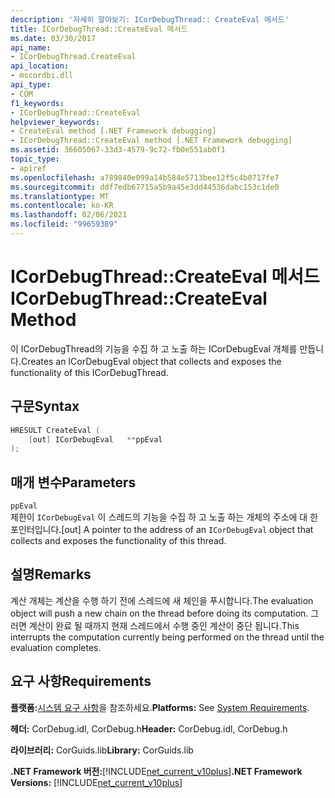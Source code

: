 ```yaml
---
description: '자세히 알아보기: ICorDebugThread:: CreateEval 메서드'
title: ICorDebugThread::CreateEval 메서드
ms.date: 03/30/2017
api_name:
- ICorDebugThread.CreateEval
api_location:
- mscordbi.dll
api_type:
- COM
f1_keywords:
- ICorDebugThread::CreateEval
helpviewer_keywords:
- CreateEval method [.NET Framework debugging]
- ICorDebugThread::CreateEval method [.NET Framework debugging]
ms.assetid: 36605067-33d3-4579-9c72-fb0e551ab0f1
topic_type:
- apiref
ms.openlocfilehash: a789840e099a14b584e5713bee12f5c4b0717fe7
ms.sourcegitcommit: ddf7edb67715a5b9a45e3dd44536dabc153c1de0
ms.translationtype: MT
ms.contentlocale: ko-KR
ms.lasthandoff: 02/06/2021
ms.locfileid: "99659389"
---
```

# <a name="icordebugthreadcreateeval-method"></a><span data-ttu-id="239ef-103">ICorDebugThread::CreateEval 메서드</span><span class="sxs-lookup"><span data-stu-id="239ef-103">ICorDebugThread::CreateEval Method</span></span>

<span data-ttu-id="239ef-104">이 ICorDebugThread의 기능을 수집 하 고 노출 하는 ICorDebugEval 개체를 만듭니다.</span><span class="sxs-lookup"><span data-stu-id="239ef-104">Creates an ICorDebugEval object that collects and exposes the functionality of this ICorDebugThread.</span></span>  
  
## <a name="syntax"></a><span data-ttu-id="239ef-105">구문</span><span class="sxs-lookup"><span data-stu-id="239ef-105">Syntax</span></span>  
  
```cpp  
HRESULT CreateEval (  
    [out] ICorDebugEval   **ppEval  
);  
```  
  
## <a name="parameters"></a><span data-ttu-id="239ef-106">매개 변수</span><span class="sxs-lookup"><span data-stu-id="239ef-106">Parameters</span></span>  

 `ppEval`  
 <span data-ttu-id="239ef-107">제한이 `ICorDebugEval` 이 스레드의 기능을 수집 하 고 노출 하는 개체의 주소에 대 한 포인터입니다.</span><span class="sxs-lookup"><span data-stu-id="239ef-107">[out] A pointer to the address of an `ICorDebugEval` object that collects and exposes the functionality of this thread.</span></span>  
  
## <a name="remarks"></a><span data-ttu-id="239ef-108">설명</span><span class="sxs-lookup"><span data-stu-id="239ef-108">Remarks</span></span>  

 <span data-ttu-id="239ef-109">계산 개체는 계산을 수행 하기 전에 스레드에 새 체인을 푸시합니다.</span><span class="sxs-lookup"><span data-stu-id="239ef-109">The evaluation object will push a new chain on the thread before doing its computation.</span></span> <span data-ttu-id="239ef-110">그러면 계산이 완료 될 때까지 현재 스레드에서 수행 중인 계산이 중단 됩니다.</span><span class="sxs-lookup"><span data-stu-id="239ef-110">This interrupts the computation currently being performed on the thread until the evaluation completes.</span></span>  
  
## <a name="requirements"></a><span data-ttu-id="239ef-111">요구 사항</span><span class="sxs-lookup"><span data-stu-id="239ef-111">Requirements</span></span>  

 <span data-ttu-id="239ef-112">**플랫폼:**[시스템 요구 사항](../../get-started/system-requirements.md)을 참조하세요.</span><span class="sxs-lookup"><span data-stu-id="239ef-112">**Platforms:** See [System Requirements](../../get-started/system-requirements.md).</span></span>  
  
 <span data-ttu-id="239ef-113">**헤더:** CorDebug.idl, CorDebug.h</span><span class="sxs-lookup"><span data-stu-id="239ef-113">**Header:** CorDebug.idl, CorDebug.h</span></span>  
  
 <span data-ttu-id="239ef-114">**라이브러리:** CorGuids.lib</span><span class="sxs-lookup"><span data-stu-id="239ef-114">**Library:** CorGuids.lib</span></span>  
  
 <span data-ttu-id="239ef-115">**.NET Framework 버전:**[!INCLUDE[net_current_v10plus](../../../../includes/net-current-v10plus-md.md)]</span><span class="sxs-lookup"><span data-stu-id="239ef-115">**.NET Framework Versions:** [!INCLUDE[net_current_v10plus](../../../../includes/net-current-v10plus-md.md)]</span></span>
